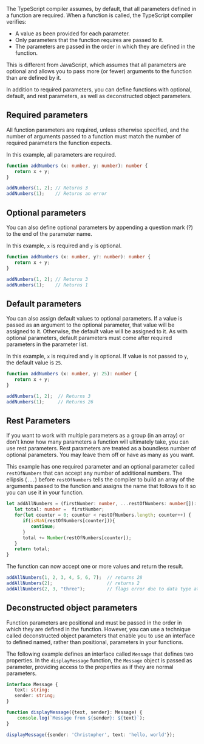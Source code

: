 The TypeScript compiler assumes, by default, that all parameters defined in a function are required. When a function is called, the TypeScript compiler verifies:

- A value as been provided for each parameter.
- Only parameters that the function requires are passed to it.
- The parameters are passed in the order in which they are defined in the function.

This is different from JavaScript, which assumes that all parameters are optional and allows you to pass more (or fewer) arguments to the function than are defined by it.

In addition to required parameters, you can define functions with optional, default, and rest parameters, as well as deconstructed object parameters.

## Required parameters

All function parameters are required, unless otherwise specified, and the number of arguments passed to a function must match the number of required parameters the function expects.

In this example, all parameters are required.

```typescript
function addNumbers (x: number, y: number): number {
   return x + y;
}

addNumbers(1, 2); // Returns 3
addNumbers(1);    // Returns an error
```

## Optional parameters

You can also define optional parameters by appending a question mark (?) to the end of the parameter name.

In this example, `x` is required and `y` is optional.

```typescript
function addNumbers (x: number, y?: number): number {
   return x + y;
}

addNumbers(1, 2); // Returns 3
addNumbers(1);    // Returns 1
```

## Default parameters

You can also assign default values to optional parameters. If a value is passed as an argument to the optional parameter, that value will be assigned to it. Otherwise, the default value will be assigned to it. As with optional parameters, default parameters must come after required parameters in the parameter list.

In this example, `x` is required and `y` is optional. If value is not passed to `y`, the default value is `25`.

```typescript
function addNumbers (x: number, y: 25): number {
   return x + y;
}

addNumbers(1, 2);  // Returns 3
addNumbers(1);     // Returns 26
```

## Rest Parameters

If you want to work with multiple parameters as a group (in an array) or don't know how many parameters a function will ultimately take, you can use rest parameters. Rest parameters are treated as a boundless number of optional parameters. You may leave them off or have as many as you want.

This example has one required parameter and an optional parameter called `restOfNumbers` that can accept any number of additional numbers. The ellipsis (`...`) before `restOfNumbers` tells the compiler to build an array of the arguments passed to the function and assigns the name that follows to it so you can use it in your function.

```typescript
let addAllNumbers = (firstNumber: number, ...restOfNumbers: number[]): number => {
   let total: number =  firstNumber;
   for(let counter = 0; counter < restOfNumbers.length; counter++) {
      if(isNaN(restOfNumbers[counter])){
         continue;
      }
      total += Number(restOfNumbers[counter]);
   }
   return total;
}
```

The function can now accept one or more values and return the result.

```typescript
addAllNumbers(1, 2, 3, 4, 5, 6, 7);  // returns 28
addAllNumbers(2);                    // returns 2
addAllNumbers(2, 3, "three");        // flags error due to data type at design time, returns 5
```

## Deconstructed object parameters

Function parameters are positional and must be passed in the order in which they are defined in the function. However, you can use a technique called deconstructed object parameters that enable you to use an interface to defined named, rather than positional, parameters in your functions. 

The following example defines an interface called `Message` that defines two properties. In the `displayMessage` function, the `Message` object is passed as parameter, providing access to the properties as if they are normal parameters. 

```typescript
interface Message {
   text: string;
   sender: string;
}

function displayMessage({text, sender}: Message) {
    console.log(`Message from ${sender}: ${text}`);
}

displayMessage({sender: 'Christopher', text: 'hello, world'});
```
